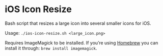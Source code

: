 iOS Icon Resize
===============

Bash script that resizes a large icon into several smaller icons for iOS.

Usage: `./ios-icon-resize.sh <large_icon.png>`

Requires ImageMagick to be installed. If you’re using [Homebrew][1] you can install it through: `brew install imagemagick`.

[1]: http://brew.sh